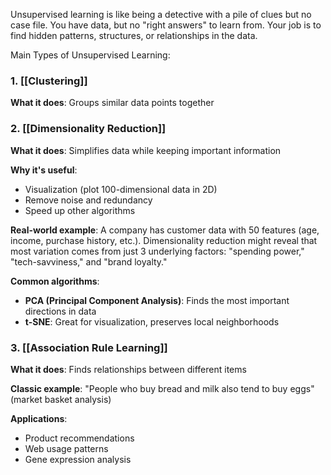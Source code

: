 Unsupervised learning is like being a detective with a pile of clues but no case file. You have data, but no "right answers" to learn from. Your job is to find hidden patterns, structures, or relationships in the data.

Main Types of Unsupervised Learning:

### 1. [[Clustering]]

**What it does**: Groups similar data points together

### 2. [[Dimensionality Reduction]]

**What it does**: Simplifies data while keeping important information

**Why it's useful**:

- Visualization (plot 100-dimensional data in 2D)
- Remove noise and redundancy
- Speed up other algorithms

**Real-world example**: A company has customer data with 50 features (age, income, purchase history, etc.). Dimensionality reduction might reveal that most variation comes from just 3 underlying factors: "spending power," "tech-savviness," and "brand loyalty."

**Common algorithms**:

- **PCA (Principal Component Analysis)**: Finds the most important directions in data
- **t-SNE**: Great for visualization, preserves local neighborhoods


### 3. [[Association Rule Learning]]

**What it does**: Finds relationships between different items

**Classic example**: "People who buy bread and milk also tend to buy eggs" (market basket analysis)

**Applications**:

- Product recommendations
- Web usage patterns
- Gene expression analysis